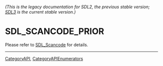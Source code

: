 ###### (This is the legacy documentation for SDL2, the previous stable version; [SDL3](https://wiki.libsdl.org/SDL3/) is the current stable version.)
# SDL_SCANCODE_PRIOR

Please refer to [SDL_Scancode](SDL_Scancode) for details.

----
[CategoryAPI](CategoryAPI), [CategoryAPIEnumerators](CategoryAPIEnumerators)

